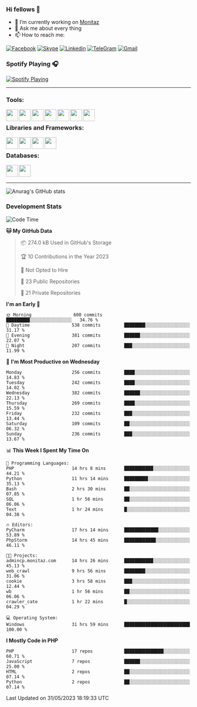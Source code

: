 ### Hi fellows 👋
- 🔭 I’m currently working on [Monitaz](https://monitaz.com/)
- 💬 Ask me about every thing
- 📫 How to reach me:

[![Facebook](https://img.shields.io/badge/Facebook-0000FF?logo=facebook&logoColor=white)](https://www.facebook.com/le.dat155)
[![Skype](https://img.shields.io/badge/Skype-blue?logo=skype&logoColor=white)](https://join.skype.com/invite/lr2sd8ZndbWr)
[![Linkedin](https://img.shields.io/badge/LinkedIn-0A66C2?logo=linkedin)](https://www.linkedin.com/in/ti%E1%BA%BFn-%C4%91%E1%BA%A1t-l%C3%AA-ba267a232/)
[![TeleGram](https://img.shields.io/badge/telegram-EF0EFF?logo=telegram)](https://t.me/subibi1505)
[![Gmail](https://img.shields.io/badge/Gmail-green?logo=gmail)](mailto:tiendat15599.dev@gmail.com)

### Spotify Playing 🎧
[<img src="https://tiendat-spotify.vercel.app/api/spotify" alt="Spotify Playing">](https://open.spotify.com/user/21wi7t5t4zyugx5mgetrdo7xa)

---

### Tools:
<img align='left' height="32" width="32" src="https://upload.wikimedia.org/wikipedia/commons/thumb/c/c9/PhpStorm_Icon.svg/2048px-PhpStorm_Icon.svg.png">
<img align='left' height="32" width="32" src="https://upload.wikimedia.org/wikipedia/commons/thumb/1/1d/PyCharm_Icon.svg/1200px-PyCharm_Icon.svg.png">
<img align='left' height="32" width="32" src="https://cdn2.iconfinder.com/data/icons/pack1-baco-flurry-icons-style/512/XAMPP.png">
<img align='left' height="32" width="32" src="https://www.docker.com/wp-content/uploads/2022/03/vertical-logo-monochromatic.png">
<img align='left' height="32" width="32" src="https://www.mamp.info/images/icons/mamp-pro.png">
<img align='left' height="32" width="32" src="https://www.puttygen.com/wp-content/uploads/2019/05/Termius.png">
<img align='left' height="32" width="32" src="https://1475031.s21i.faiusr.com/4/1/ABUIABAEGAAg3dWc8AUoq7a8hAIwgAg4gAg.png">
<br>

### Libraries and Frameworks:
<img align='left' height="32" width="32" src="https://i0.wp.com/phocode.com/wp-content/uploads/2019/11/scrapyLogo.png?fit=300%2C300&ssl=1&w=640">
<img align='left' height="32" width="32" src="https://upload.wikimedia.org/wikipedia/commons/thumb/9/9a/Laravel.svg/985px-Laravel.svg.png">
<img align='left' height="32" width="32" src="https://cdn.worldvectorlogo.com/logos/codeigniter.svg">
<img align='left' height="32" width="32" src="https://upload.wikimedia.org/wikipedia/commons/thumb/e/ea/Zend-framework.svg/2560px-Zend-framework.svg.png">
<br>

### Databases:
<img align='left' height="32" width="32" src="https://download.logo.wine/logo/MySQL/MySQL-Logo.wine.png">
<img align='left' height="32" width="32" src="https://seeklogo.com/images/E/elasticsearch-logo-C75C4578EC-seeklogo.com.png">

<br>
<br>

---
![Anurag's GitHub stats](https://github-readme-stats.vercel.app/api?username=tiendat15599&show_icons=true&theme=tokyonight)
### Development Stats


<!--START_SECTION:waka-->
![Code Time](http://img.shields.io/badge/Code%20Time-43%20hrs%2037%20mins-blue)

**🐱 My GitHub Data** 

> 📦 274.0 kB Used in GitHub's Storage 
 > 
> 🏆 10 Contributions in the Year 2023
 > 
> 🚫 Not Opted to Hire
 > 
> 📜 23 Public Repositories 
 > 
> 🔑 21 Private Repositories 
 > 
**I'm an Early 🐤** 

```text
🌞 Morning                600 commits         █████████░░░░░░░░░░░░░░░░   34.76 % 
🌆 Daytime                538 commits         ████████░░░░░░░░░░░░░░░░░   31.17 % 
🌃 Evening                381 commits         ██████░░░░░░░░░░░░░░░░░░░   22.07 % 
🌙 Night                  207 commits         ███░░░░░░░░░░░░░░░░░░░░░░   11.99 % 
```
📅 **I'm Most Productive on Wednesday** 

```text
Monday                   256 commits         ████░░░░░░░░░░░░░░░░░░░░░   14.83 % 
Tuesday                  242 commits         ████░░░░░░░░░░░░░░░░░░░░░   14.02 % 
Wednesday                382 commits         ██████░░░░░░░░░░░░░░░░░░░   22.13 % 
Thursday                 269 commits         ████░░░░░░░░░░░░░░░░░░░░░   15.59 % 
Friday                   232 commits         ███░░░░░░░░░░░░░░░░░░░░░░   13.44 % 
Saturday                 109 commits         ██░░░░░░░░░░░░░░░░░░░░░░░   06.32 % 
Sunday                   236 commits         ███░░░░░░░░░░░░░░░░░░░░░░   13.67 % 
```


📊 **This Week I Spent My Time On** 

```text
💬 Programming Languages: 
PHP                      14 hrs 8 mins       ███████████░░░░░░░░░░░░░░   44.21 % 
Python                   11 hrs 14 mins      █████████░░░░░░░░░░░░░░░░   35.13 % 
Bash                     2 hrs 30 mins       ██░░░░░░░░░░░░░░░░░░░░░░░   07.85 % 
SQL                      1 hr 56 mins        ██░░░░░░░░░░░░░░░░░░░░░░░   06.06 % 
Text                     1 hr 24 mins        █░░░░░░░░░░░░░░░░░░░░░░░░   04.38 % 

🔥 Editors: 
PyCharm                  17 hrs 14 mins      █████████████░░░░░░░░░░░░   53.89 % 
PhpStorm                 14 hrs 45 mins      ████████████░░░░░░░░░░░░░   46.11 % 

🐱‍💻 Projects: 
admincp.monitaz.com      14 hrs 26 mins      ███████████░░░░░░░░░░░░░░   45.13 % 
web_crawl                9 hrs 56 mins       ████████░░░░░░░░░░░░░░░░░   31.06 % 
cookie                   3 hrs 58 mins       ███░░░░░░░░░░░░░░░░░░░░░░   12.44 % 
wb                       1 hr 56 mins        ██░░░░░░░░░░░░░░░░░░░░░░░   06.06 % 
crawler_cate             1 hr 22 mins        █░░░░░░░░░░░░░░░░░░░░░░░░   04.29 % 

💻 Operating System: 
Windows                  31 hrs 59 mins      █████████████████████████   100.00 % 
```

**I Mostly Code in PHP** 

```text
PHP                      17 repos            ███████████████░░░░░░░░░░   60.71 % 
JavaScript               7 repos             ██████░░░░░░░░░░░░░░░░░░░   25.00 % 
HTML                     2 repos             ██░░░░░░░░░░░░░░░░░░░░░░░   07.14 % 
Python                   2 repos             ██░░░░░░░░░░░░░░░░░░░░░░░   07.14 % 
```




 Last Updated on 31/05/2023 18:19:33 UTC
<!--END_SECTION:waka-->

